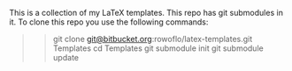 This is a collection of my LaTeX templates. This repo has git submodules in it. To clone this repo you use the following commands:

>> git clone git@bitbucket.org:rowoflo/latex-templates.git Templates
>> cd Templates
>> git submodule init
>> git submodule update

